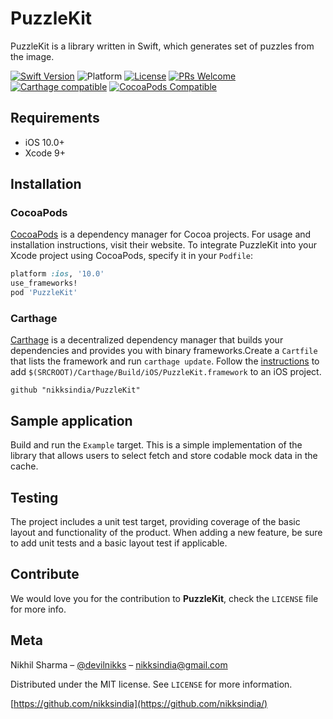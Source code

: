 # PuzzleKit

PuzzleKit is a library written in Swift, which generates set of puzzles from the image.

[![Swift Version][swift-image]][swift-url]
![Platform](https://img.shields.io/cocoapods/p/SwifteeCache.svg?style=flat)
[![License][license-image]][license-url]
[![PRs Welcome](https://img.shields.io/badge/PRs-welcome-brightgreen.svg?style=flat-square)](http://makeapullrequest.com)
[![Carthage compatible](https://img.shields.io/badge/Carthage-compatible-4BC51D.svg?style=flat)](https://github.com/Carthage/Carthage)
[![CocoaPods Compatible](https://img.shields.io/cocoapods/v/PuzzleKit.svg)](https://cocoapods.org/pods/PuzzleKit) 

## Requirements

- iOS 10.0+
- Xcode 9+

## Installation

### CocoaPods

[CocoaPods](https://cocoapods.org) is a dependency manager for Cocoa projects. For usage and installation instructions, visit their website. To integrate PuzzleKit into your Xcode project using CocoaPods, specify it in your `Podfile`:

```ruby
platform :ios, '10.0'
use_frameworks!
pod 'PuzzleKit'
```

### Carthage

[Carthage](https://github.com/Carthage/Carthage) is a decentralized dependency manager that builds your dependencies and provides you with binary frameworks.Create a `Cartfile` that lists the framework and run `carthage update`. Follow the [instructions](https://github.com/Carthage/Carthage#if-youre-building-for-ios) to add `$(SRCROOT)/Carthage/Build/iOS/PuzzleKit.framework` to an iOS project.

```
github "nikksindia/PuzzleKit"
``` 

## Sample application

Build and run the `Example` target. This is a simple implementation of the library that allows users to select fetch and store codable mock data in the cache.

## Testing

The project includes a unit test target, providing coverage of the basic layout and functionality of the product. When adding a new feature, be sure to add unit tests and a basic layout test if applicable.

## Contribute

We would love you for the contribution to **PuzzleKit**, check the ``LICENSE`` file for more info.

## Meta

Nikhil Sharma – [@devilnikks](https://twitter.com/devilnikks) – nikksindia@gmail.com

Distributed under the MIT license. See ``LICENSE`` for more information.

[https://github.com/nikksindia](https://github.com/nikksindia/)

[swift-image]:https://img.shields.io/badge/swift-5.1-orange.svg
[swift-url]: https://swift.org/
[license-image]: https://img.shields.io/badge/License-MIT-green.svg
[license-url]: https://github.com/nikksindia/NKCache/License.md
[travis-image]: https://img.shields.io/travis/dbader/node-datadog-metrics/master.svg?style=flat-square
[travis-url]: https://travis-ci.org/dbader/node-datadog-metrics
[codebeat-image]: https://codebeat.co/badges/c19b47ea-2f9d-45df-8458-b2d952fe9dad
[codebeat-url]: https://codebeat.co/projects/github-com-vsouza-awesomeios-com
